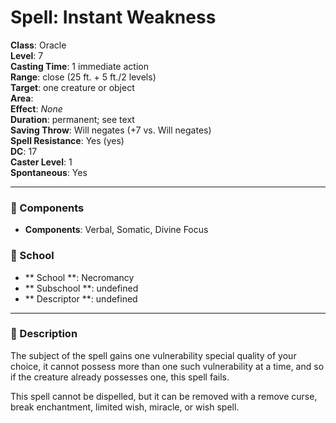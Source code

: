
# Spell: Instant Weakness
**Class**: Oracle  
**Level**: 7  
**Casting Time**: 1 immediate action  
**Range**: close (25 ft. + 5 ft./2 levels)  
**Target**: one creature or object  
**Area**:   
**Effect**: _None_  
**Duration**: permanent; see text  
**Saving Throw**: Will negates (+7 vs. Will negates)  
**Spell Resistance**: Yes (yes)  
**DC**: 17  
**Caster Level**: 1  
**Spontaneous**: Yes

---

### 🔮 Components
- **Components**: Verbal, Somatic, Divine Focus

### 🏫 School
- ** School **: Necromancy
- ** Subschool **: undefined
- ** Descriptor **: undefined
---

### 📜 Description
The subject of the spell gains one vulnerability special quality of your choice, it cannot possess more than one such vulnerability at a time, and so if the creature already possesses one, this spell fails. 

This spell cannot be dispelled, but it can be removed with a remove curse, break enchantment, limited wish, miracle, or wish spell.
